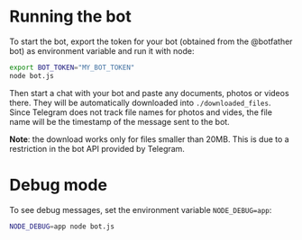 # Running the bot

To start the bot, export the token for your bot (obtained from the @botfather bot) as environment variable and run it with node:
```bash
export BOT_TOKEN="MY_BOT_TOKEN"
node bot.js
```

Then start a chat with your bot and paste any documents, photos or videos there. They will be automatically downloaded into `./downloaded_files`. Since Telegram does not track file names for photos and vides, the file name will be the timestamp of the message sent to the bot.

**Note**: the download works only for files smaller than 20MB. This is due to a restriction in the bot API provided by Telegram.

# Debug mode

To see debug messages, set the environment variable `NODE_DEBUG=app`:
```bash
NODE_DEBUG=app node bot.js
```
